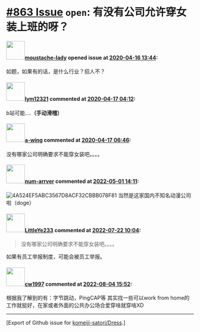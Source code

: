 # [\#863 Issue](https://github.com/komeiji-satori/Dress/issues/863) `open`: 有没有公司允许穿女装上班的呀？

#### <img src="https://avatars.githubusercontent.com/u/63646424?u=4aeb6549fae1c07172b87b5725a6b858161e2dcc&v=4" width="50">[moustache-lady](https://github.com/moustache-lady) opened issue at [2020-04-16 13:44](https://github.com/komeiji-satori/Dress/issues/863):

如题，如果有的话，是什么行业？招人不？

#### <img src="https://avatars.githubusercontent.com/u/41183806?u=fff08badeb0eb5118ec971153c7cca6db633c585&v=4" width="50">[lym12321](https://github.com/lym12321) commented at [2020-04-17 04:12](https://github.com/komeiji-satori/Dress/issues/863#issuecomment-615030692):

b站可能....**（手动滑稽）**

#### <img src="https://avatars.githubusercontent.com/u/18189138?u=6489ecbc7fc4da114a333c63b4e27a944fee797b&v=4" width="50">[a-wing](https://github.com/a-wing) commented at [2020-04-17 06:46](https://github.com/komeiji-satori/Dress/issues/863#issuecomment-615073969):

没有哪家公司明确要求不能穿女装吧。。。。

#### <img src="https://avatars.githubusercontent.com/u/95536027?u=250f314ef57b40b6fcbea1b90d4dd47f7860d5a1&v=4" width="50">[num-arrver](https://github.com/num-arrver) commented at [2022-05-01 14:11](https://github.com/komeiji-satori/Dress/issues/863#issuecomment-1114249753):

![4A524EF5ABC3567D8ACF32CBBB078F81](https://user-images.githubusercontent.com/95536027/166149671-466ed05e-6426-4392-b064-5af8a172ccd9.JPG)
当然是这家国内不知名动漫公司啦（doge）

#### <img src="https://avatars.githubusercontent.com/u/30514318?v=4" width="50">[LittleYe233](https://github.com/LittleYe233) commented at [2022-07-22 10:04](https://github.com/komeiji-satori/Dress/issues/863#issuecomment-1192406336):

> 没有哪家公司明确要求不能穿女装吧。。。。

如果有员工举报制度，可能会被员工举报。

#### <img src="https://avatars.githubusercontent.com/u/11588555?u=a5159eb1d5ed5e617920717fc43490f83e79ec71&v=4" width="50">[cw1997](https://github.com/cw1997) commented at [2022-08-04 15:52](https://github.com/komeiji-satori/Dress/issues/863#issuecomment-1205441063):

根据我了解到的有：字节跳动，PingCAP等
其实找一些可以work from home的工作就挺好，在家或者外面的公共办公场合爱穿啥就穿啥XD


-------------------------------------------------------------------------------



[Export of Github issue for [komeiji-satori/Dress](https://github.com/komeiji-satori/Dress).]

